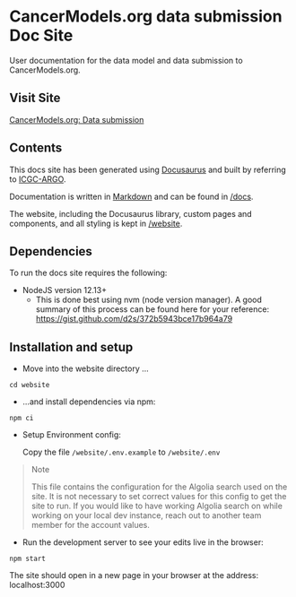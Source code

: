 # CancerModels.org data submission Doc Site

User documentation for the data model and data submission to CancerModels.org.

## Visit Site

[CancerModels.org: Data submission](https://www.cancermodels.org/submit)

## Contents

This docs site has been generated using [Docusaurus](https://docusaurus.io/) and built by referring to [ICGC-ARGO](https://github.com/icgc-argo/argo-docs).

Documentation is written in [Markdown](https://github.com/adam-p/markdown-here/wiki/Markdown-Cheatsheet) and can be found in [/docs](docs).

The website, including the Docusaurus library, custom pages and components, and all styling is kept in [/website](website).

## Dependencies

To run the docs site requires the following:

- NodeJS version 12.13+
  - This is done best using nvm (node version manager). A good summary of this process can be found here for your reference: https://gist.github.com/d2s/372b5943bce17b964a79

## Installation and setup

- Move into the website directory ...

`cd website`

- ...and install dependencies via npm:

`npm ci`

- Setup Environment config:

    Copy the file `/website/.env.example` to `/website/.env`

> Note
> 
> This file contains the configuration for the Algolia search used on the site. It is not necessary to set correct values for this config to get the site to run. If you would like to have working Algolia search on while working on your local dev instance, reach out to another team member for the account values.



- Run the development server to see your edits live in the browser:

`npm start`

The site should open in a new page in your browser at the address: localhost:3000
